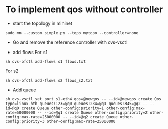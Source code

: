 # To implement qos without controller

- start the topology in mininet
```
sudo mn --custom simple.py --topo mytopo --controller=none
```

- Go and remove the reference controller  with ovs-vsctl 

- add flows
For s1
```
sh ovs-ofctl add-flows s1 flows.txt
```

For s2
```
sh ovs-ofctl add-flows s2 flows_s2.txt
```
- Add queue
```
sh ovs-vsctl set port s1-eth4 qos=@newqos -- --id=@newqos create Qos type=linux-htb queues:123=@q0 queues:234=@q1 queues:345=@q2 -- --id=@q0 create Queue other-config:priority=1 other-config:max-rate=50000000 -- --id=@q1 create Queue other-config:priority=2 other-config:max-rate=25000000 -- --id=@q2 create Queue other-config:priority=3 other-config:max-rate=25000000
```

